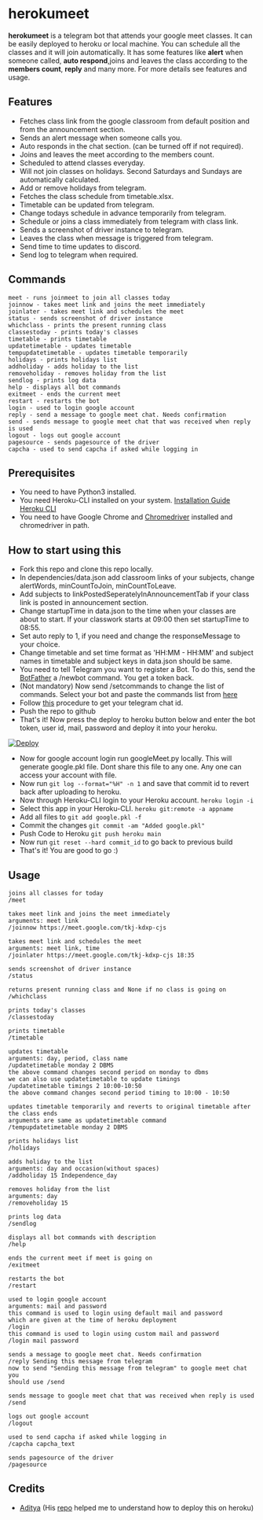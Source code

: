 # herokumeet

**herokumeet** is a telegram bot that attends your google meet classes. It can be easily deployed to heroku or local machine. You can schedule all the classes and it will join automatically. It has some features like **alert** when someone called, **auto respond**,joins and leaves the class according to the **members count**, **reply** and many more. For more details see features and usage.


## Features

- Fetches class link from the google classroom from default position and from the announcement section.
- Sends an alert message when someone calls you.
- Auto responds in the chat section. (can be turned off if not required).
- Joins and leaves the meet according to the members count.
- Scheduled to attend classes everyday. 
- Will not join classes on holidays. Second Saturdays and Sundays are automatically calculated.
- Add or remove holidays from telegram.
- Fetches the class schedule from timetable.xlsx.
- Timetable can be updated from telegram.
- Change todays schedule in advance temporarily from telegram.
- Schedule or joins a class immediately from telegram with class link.
- Sends a screenshot of driver instance to telegram.
- Leaves the class when message is triggered from telegram.
- Send time to time updates to discord.
- Send log to telegram when required.

## Commands

```
meet - runs joinmeet to join all classes today
joinnow - takes meet link and joins the meet immediately
joinlater - takes meet link and schedules the meet
status - sends screenshot of driver instance
whichclass - prints the present running class
classestoday - prints today's classes
timetable - prints timetable
updatetimetable - updates timetable
tempupdatetimetable - updates timetable temporarily
holidays - prints holidays list
addholiday - adds holiday to the list
removeholiday - removes holiday from the list
sendlog - prints log data
help - displays all bot commands
exitmeet - ends the current meet
restart - restarts the bot 
login - used to login google account
reply - send a message to google meet chat. Needs confirmation 
send - sends message to google meet chat that was received when reply is used
logout - logs out google account
pagesource - sends pagesource of the driver
capcha - used to send capcha if asked while logging in
```

## Prerequisites
 
- You need to have Python3 installed.
- You need Heroku-CLI installed on your system. [Installation Guide Heroku CLI](https://devcenter.heroku.com/articles/heroku-cli)
- You need to have Google Chrome and [Chromedriver](https://chromedriver.storage.googleapis.com/index.html?path=91.0.4472.101/) installed and chromedriver in path.

## How to start using this

- Fork this repo and clone this repo locally.
- In dependencies/data.json add classroom links of your subjects, change alertWords,  minCountToJoin, minCountToLeave.
- Add subjects to linkPostedSeperatelyInAnnouncementTab if your class link is posted in announcement section.
- Change startupTime in data.json to the time when your classes are about to start. If your classwork starts at 09:00 then set startupTime to 08:55.
- Set auto reply to 1, if you need and change the responseMessage to your choice. 
- Change timetable and set time format as 'HH:MM - HH:MM' and subject names in timetable and subject keys in data.json should be same.
- You need to tell Telegram you want to register a Bot. To do this, send the [BotFather](https://t.me/botfather) a /newbot command. You get a token back.
- (Not mandatory) Now send /setcommands to change the list of commands. Select your bot and paste the commands list from [here](https://github.com/koteshrv/herokumeet#commands)
- Follow [this](https://stackoverflow.com/questions/32683992/find-out-my-own-user-id-for-sending-a-message-with-telegram-api#answers) procedure to get your telegram chat id.
- Push the repo to github
- That's it! Now press the deploy to heroku button below and enter the bot token, user id, mail, password and deploy it into your heroku.

[![Deploy](https://www.herokucdn.com/deploy/button.svg)](https://heroku.com/deploy)

- Now for google account login run googleMeet.py locally. This will generate google.pkl file. Dont share this file to any one. Any one can access your account with file.
- Now run `git log --format="%H" -n 1` and save that commit id to revert back after uploading to heroku.
- Now through Heroku-CLI login to your Heroku account. `heroku login -i`
- Select this app in your Heroku-CLI. `heroku git:remote -a appname`
- Add all files to `git add google.pkl -f`
- Commit the changes `git commit -am "Added google.pkl"`
- Push Code to Heroku `git push heroku main`
- Now run `git reset --hard commit_id` to go back to previous build
- That's it! You are good to go :)

## Usage

```
joins all classes for today 
/meet 

takes meet link and joins the meet immediately
arguments: meet link
/joinnow https://meet.google.com/tkj-kdxp-cjs 

takes meet link and schedules the meet
arguments: meet link, time
/joinlater https://meet.google.com/tkj-kdxp-cjs 18:35

sends screenshot of driver instance
/status

returns present running class and None if no class is going on
/whichclass 

prints today's classes
/classestoday

prints timetable
/timetable

updates timetable
arguments: day, period, class name
/updatetimetable monday 2 DBMS
the above command changes second period on monday to dbms
we can also use updatetimetable to update timings
/updatetimetable timings 2 10:00-10:50
the above command changes second period timing to 10:00 - 10:50

updates timetable temporarily and reverts to original timetable after the class ends
arguments are same as updatetimetable command
/tempupdatetimetable monday 2 DBMS 

prints holidays list
/holidays

adds holiday to the list
arguments: day and occasion(without spaces)
/addholiday 15 Independence_day

removes holiday from the list
arguments: day
/removeholiday 15 

prints log data
/sendlog

displays all bot commands with description
/help

ends the current meet if meet is going on
/exitmeet

restarts the bot 
/restart

used to login google account
arguments: mail and password
this command is used to login using default mail and password
which are given at the time of heroku deployment
/login 
this command is used to login using custom mail and password
/login mail password

sends a message to google meet chat. Needs confirmation 
/reply Sending this message from telegram
now to send "Sending this message from telegram" to google meet chat you
should use /send

sends message to google meet chat that was received when reply is used
/send

logs out google account
/logout

used to send capcha if asked while logging in
/capcha capcha_text

sends pagesource of the driver
/pagesource 
```

## Credits

- [Aditya](https://github.com/1337w0rm) (His [repo](https://github.com/1337w0rm/YeetMeet) helped me to understand how to deploy this on heroku)